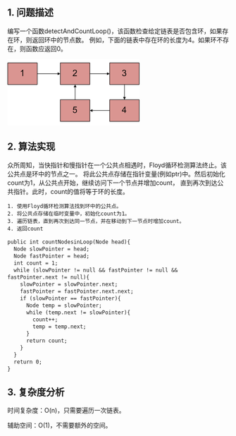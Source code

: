 ## 1. 问题描述

编写一个函数detectAndCountLoop()，该函数检查给定链表是否包含环，如果存在环，则返回环中的节点数。
例如，下面的链表中存在环的长度为4。如果环不存在，则函数应返回0。

<img src="../assets/FindLengthOfCycle_InLinkedList.png">

## 2. 算法实现

众所周知，当快指针和慢指针在一个公共点相遇时，Floyd循环检测算法终止。该公共点是环中的节点之一。
将此公共点存储在指针变量(例如ptr)中。然后初始化count为1，从公共点开始，继续访问下一个节点并增加count，
直到再次到达公共指针。此时，count的值将等于环的长度。

```
1. 使用Floyd循环检测算法找到环中的公共点。
2. 将公共点存储在临时变量中，初始化count为1。
3. 遍历链表，直到再次到达同一节点，并在移动到下一节点时增加count。
4. 返回count
```

```
public int countNodesinLoop(Node head){
  Node slowPointer = head;
  Node fastPointer = head;
  int count = 1;
  while (slowPointer != null && fastPointer != null && fastPointer.next != null){
    slowPointer = slowPointer.next;
    fastPointer = fastPointer.next.next;
    if (slowPointer == fastPointer){
      Node temp = slowPointer;
      while (temp.next != slowPointer){
        count++;
        temp = temp.next;
      }
      return count;
    }
  }
  return 0;
}
```

## 3. 复杂度分析

时间复杂度：O(n)，只需要遍历一次链表。

辅助空间：O(1)，不需要额外的空间。